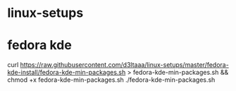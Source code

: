 # linux-setups

# fedora kde
curl https://raw.githubusercontent.com/d3ltaaa/linux-setups/master/fedora-kde-install/fedora-kde-min-packages.sh > fedora-kde-min-packages.sh && chmod +x fedora-kde-min-packages.sh
./fedora-kde-min-packages.sh
